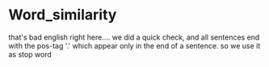 # Word_similarity

that's bad english right here....
we did a quick check, and all sentences end with the pos-tag '.' which appear only in the end of a sentence. so we use it as stop word
